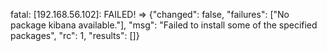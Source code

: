 fatal: [192.168.56.102]: FAILED! => {"changed": false, "failures": ["No package kibana available."], "msg": "Failed to install some of the specified packages", "rc": 1, "results": []}

